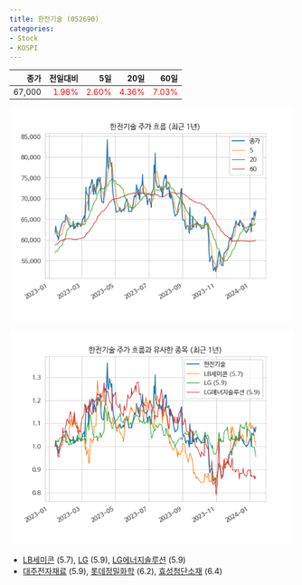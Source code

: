 ```yaml
---
title: 한전기술 (052690)
categories:
- Stock
- KOSPI
---
```


|종가|전일대비|5일|20일|60일|
|---:|-------:|--:|---:|---:|
|67,000|<span style="color: red">1.98%</span>|<span style="color: red">2.60%</span>|<span style="color: red">4.36%</span>|<span style="color: red">7.03%</span>|


<!-- more -->

![052690](/assets/images/stock/052690.png)

![052690](/assets/images/stock/052690_sim.png)

- [LB세미콘](/061970/) (5.7), [LG](/003550/) (5.9), [LG에너지솔루션](/373220/) (5.9)
- [대주전자재료](/078600/) (5.9), [롯데정밀화학](/004000/) (6.2), [효성첨단소재](/298050/) (6.4)